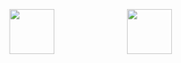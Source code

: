 <div style="display: flex; justify-content: center; gap: 10px;">
    <img style='width:40%; aspect-ratio:1/1;' src='https://media0.giphy.com/media/v1.Y2lkPTc5MGI3NjExbHN5eTB2eXZkbXFocWduNTRjaXQxNjZzZm96djVuMmN6MGhiczRibCZlcD12MV9pbnRlcm5hbF9naWZfYnlfaWQmY3Q9Zw/JpRtMYi0PXHHWbkXIN/giphy.gif' ></img>
    <img style='width:40%; aspect-ratio:1/1;' src='https://media3.giphy.com/media/v1.Y2lkPTc5MGI3NjExYmpndzhhbW91ZHg4M3A0cGk1dmswM2dlb3VhdGhyanNsbWdzdWNpeCZlcD12MV9pbnRlcm5hbF9naWZfYnlfaWQmY3Q9Zw/DHteSdTB6EdclUtCtc/giphy.gif' ></img>
</div>


